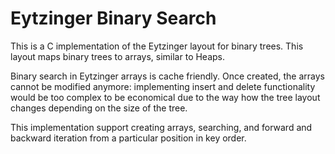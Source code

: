 # Eytzinger Binary Search

This is a C implementation of the Eytzinger layout for binary trees.  This
layout maps binary trees to arrays, similar to Heaps.

Binary search in Eytzinger arrays is cache friendly.  Once created, the arrays
cannot be modified anymore: implementing insert and delete functionality would
be too complex to be economical due to the way how the tree layout changes
depending on the size of the tree.

This implementation support creating arrays, searching, and forward and
backward iteration from a particular position in key order.

